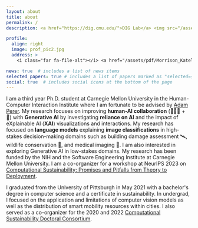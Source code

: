 ```yaml
---
layout: about
title: about
permalink: /
description: <a href="https://dig.cmu.edu/">DIG Lab</a> <img src="/assets/img/DIG-light.svg" height=30px/> @ Carnegie Mellon University. 

profile:
  align: right
  image: prof_pic2.jpg
  address: >
    <i class="far fa-file-alt"></i> <a href="/assets/pdf/Morrison_Katelyn_Resume.pdf">Current Resume</a>

news: true  # includes a list of news items
selected_papers: true # includes a list of papers marked as "selected={true}"
social: true  # includes social icons at the bottom of the page
---
```


I am a third year Ph.D. student at Carnegie Mellon University in the Human-Computer Interaction Institute where I am fortunate to be advised by [Adam Perer](https://perer.org/). My research focuses on improving **human-AI collaboration** (👩🏻‍💼 + 🤖) with **Generative AI** by investigating **reliance on AI** and the impact of eXplainable AI (**XAI**) visualizations and interactions. My research has focused on **language models** explaining **image classifications** in high-stakes decision-making domains such as building damage assessment 🛰, wildlife conservation 🦜, and medical imaging 🩻. I am also interested in exploring Generative AI in low-stakes domains. My research has been funded by the NIH and the Software Engineering Institute at Carnegie Mellon University. I am a co-organizer for a workshop at NeurIPS 2023 on [Computational Sustainability: Promises and Pitfalls from Theory to Deployment](https://www.compsust.net/compsust-2023/). 

I graduated from the University of Pittsburgh in May 2021 with a bachelor's degree in computer science and a certificate in sustainability. In undergrad, I focused on the application and limitations of computer vision models as well as the distribution of smart mobility resources within cities. I also served as a co-organizer for the 2020 and 2022 [Computational Sustainability Doctoral Consortium](http://www.compsust.net/compsust-2020/). 